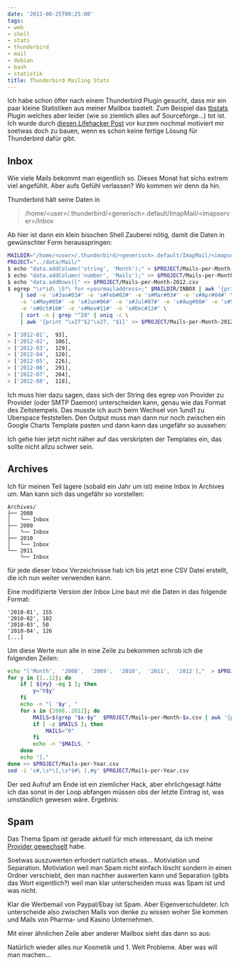 ```yaml
---
date: '2012-08-25T09:25:00'
tags:
- web
- shell
- stats
- thunderbird
- mail
- debian
- bash
- statistik
title: Thunderbird Mailing Stats
---
```


Ich habe schon öfter nach einem Thunderbird Plugin gesucht, dass mir ein
paar kleine Statistiken aus meiner Mailbox bastelt. Zum Beispiel das
[tbstats](http://tbstats.sourceforge.net/) Plugin welches aber leider (wie
so ziemlich alles auf Sourceforge...) tot ist. Ich wurde durch
[diesen Lifehacker Post](http://www.lifehacker.com.au/2012/03/what-lessons-could-you-learn-if-you-had-analytics-for-your-life/)
vor kurzem nochmal motiviert mir soetwas doch zu bauen, wenn es schon keine
fertige Lösung für Thunderbird dafür gibt.

## Inbox

Wie viele Mails bekommt man eigentlich so. Dieses Monat hat sichs extrem
viel angefühlt. Aber aufs Gefühl verlassen? Wo kommen wir denn da hin.

Thunderbird hält seine Daten in

> /home/&lt;user&gt;/.thunderbird/&lt;generisch&gt;.default/ImapMail/&lt;imapserver&gt;/Inbox

Ab hier ist dann ein klein bisschen Shell Zauberei nötig, damit die Daten
in gewünschter Form herausspringen:

``` bash
MAILDIR="/home/<user>/.thunderbird/<generisch>.default/ImapMail/<imapserver>/Inbox"
PROJECT="../data/Mail/"
$ echo "data.addColumn('string', 'Month');" > $PROJECT/Mails-per-Month-2012.csv
$ echo "data.addColumn('number', 'Mails');" >> $PROJECT/Mails-per-Month-2012.csv
$ echo "data.addRows([" >> $PROJECT/Mails-per-Month-2012.csv
$ egrep "\s*id\ \S*\ for <yourmailaddress>;" $MAILDIR/INBOX | awk '{print $8"-"$7 }' \
    | sed -e 's#Jan#01#' -e 's#Feb#02#' -e 's#Mar#03#' -e 's#Apr#04#' \
    -e 's#May#05#' -e 's#Jun#06#' -e 's#Jul#07#' -e 's#Aug#08#' -e 's#Sep#09#' \
    -e 's#Oct#10#' -e 's#Nov#11#' -e 's#Dec#12#' \
    | sort -n | grep "^20" | uniq -c \
    | awk '{print "\x27"$2"\x27, "$1}' >> $PROJECT/Mails-per-Month-2012.csv

> ['2012-01',  93],
> ['2012-02',  106],
> ['2012-03',  129],
> ['2012-04',  120],
> ['2012-05',  226],
> ['2012-06',  291],
> ['2012-07',  204],
> ['2012-08',  118],
```

Ich muss hier dazu sagen, dass sich der String des egrep von Provider zu
Provider (oder SMTP Daemon) unterscheiden kann, genau wie das Format des
Zeitstempels. Das musste ich auch beim Wechsel von 1und1 zu Uberspace
feststellen. Den Output muss man dann nur noch zwischen ein Google Charts
Template pasten und dann kann das ungefähr so aussehen:

<script type="text/javascript" src="https://www.google.com/jsapi"></script>
<script type="text/javascript">
google.load("visualization", "1", {packages:["corechart"]});
google.setOnLoadCallback(drawChart);
function drawChart() {
var data = new google.visualization.DataTable();
data.addColumn('string', 'Month');
data.addColumn('number', 'Mails');
data.addRows([
['2012-01',  93],
['2012-02',  106],
['2012-03',  129],
['2012-04',  120],
['2012-05',  226],
['2012-06',  291],
['2012-07',  204],
['2012-08',  118],
]);

var options = {
height: 500,
title: 'Mails per Month' ,
};

var chart = new google.visualization.ColumnChart(document.getElementById('colchart6_div'));
chart.draw(data, options);
}
</script>
<div id="colchart6_div"></div>

Ich gehe hier jetzt nicht näher auf das verskripten der Templates ein, das
sollte nicht allzu schwer sein.

## Archives

Ich für meinen Teil lagere (sobald ein Jahr um ist) meine Inbox in Archives um.
Man kann sich das ungefähr so vorstellen:

```
Archives/
├── 2008
│   └── Inbox
├── 2009
│   └── Inbox
├── 2010
│   └── Inbox
└── 2011
    └── Inbox
```

für jede dieser Inbox Verzeichnisse hab ich bis jetzt eine CSV Datei
erstellt, die ich nun weiter verwenden kann.


Eine modifizierte Version der Inbox Line baut mir die Daten in das folgende
Format:

```
'2010-01', 155
'2010-02', 102
'2010-03', 50
'2010-04', 126
[...]
```

Um diese Werte nun alle in eine Zeile zu bekommen schrob ich
die folgenden Zeilen:

``` bash
echo "['Month',  '2008',  '2009',  '2010',  '2011',  '2012'],"  > $PROJECT/Mails-per-Year.csv
for y in {1..12}; do
    if [ ${#y} -eq 1 ]; then
        y="0$y"
    fi
    echo -n "[ '$y', "
    for x in {2008..2012}; do
        MAILS=$(grep "$x-$y"  $PROJECT/Mails-per-Month-$x.csv | awk '{print $2}')
        if [ -z $MAILS ]; then
            MAILS="0"
        fi
        echo -n "$MAILS, "
    done
    echo "],"
done >> $PROJECT/Mails-per-Year.csv
sed -i 's#,\s*\],\s*$#\ ],#g' $PROJECT/Mails-per-Year.csv
```

Der sed Aufruf am Ende ist ein ziemlicher Hack, aber ehrlichgesagt hätte ich das sonst in
der Loop abfangen müssen obs der letzte Eintrag ist, was umständlich gewesen wäre. Ergebnis:

<script type="text/javascript">
google.load("visualization", "1", {packages:["corechart"]});
google.setOnLoadCallback(drawChart);
function drawChart() {
var data = google.visualization.arrayToDataTable([
['Month',  '2008',  '2009',  '2010',  '2011',  '2012'],
['01',  0,  0,  155,  105,  93],
['02',  0,  0,  102,  89,  106],
['03',  0,  0,  50,  104,  129],
['04',  0,  13,  126,  75,  120],
['05',  0,  30,  130,  146,  226],
['06',  0,  56,  102,  117,  291],
['07',  0,  48,  86,  99,  204],
['08',  0,  49,  131,  125,  118],
['09',  0,  135,  80,  166,  0],
['10',  2,  136,  154,  126,  0],
['11',  2,  157,  119,  123,  0],
['12',  4,  111,  95,  104,  0],
]);
var options = {
height: 500,
title: 'Mails per Year' ,
};

var chart = new google.visualization.LineChart(document.getElementById('chart3_div'));
chart.draw(data, options);
}
</script>
<div id="chart3_div"></div>

## Spam

Das Thema Spam ist gerade aktuell für mich interessant, da ich meine
[Provider gewechselt](/blog/2012/08/17/ich-wechselte-zu-uberspace-dot-de/)
habe.

Soetwas auszuwerten erfordert natürlich etwas... Motiviation und
Separation.  Motiviation weil man Spam nicht einfach löscht sondern in
einen Ordner verschiebt, den man nachher auswerten kann und Separation
(gibts das Wort eigentlich?) weil man klar unterscheiden muss was Spam ist
und was nicht.

Klar die Werbemail von Paypal/Ebay  ist Spam. Aber Eigenverschuldeter. Ich
unterscheide also zwischen Mails von denke zu wissen woher Sie kommen und
Mails von Pharma- und Kasino Unternehmen.

Mit einer ähnlichen Zeile aber anderer Mailbox sieht das dann so aus:

<script type="text/javascript">
google.load("visualization", "1", {packages:["corechart"]});
google.setOnLoadCallback(drawChart);
function drawChart() {
var data = google.visualization.arrayToDataTable([
['Month',  'Spam'],
['2009-05',  23],
['2009-06',  35],
['2009-07',  24],
['2009-08',  29],
['2009-09',  37],
['2009-10',  17],
['2009-11',  1],
['2009-12',  12],
['2010-01',  4],
['2010-02',  5],
['2010-03',  12],
['2010-04',  21],
['2010-05',  2],
['2010-06',  9],
['2010-07',  12],
['2010-08',  20],
['2010-09',  30],
['2010-10',  38],
['2010-11',  34],
['2010-12',  44],
['2011-01',  25],
['2011-02',  5],
['2011-03',  3],
['2011-04',  35],
['2011-05',  41],
['2011-06',  49],
['2011-07',  29],
['2011-08',  29],
['2011-09',  20],
['2011-10',  17],
['2011-11',  20],
['2011-12',  34],
['2012-01',  21],
['2012-02',  30],
['2012-03',  32],
['2012-04',  20],
['2012-05',  55],
['2012-06',  59],
['2012-07',  38],
['2012-08',  33],
]);
var options = {
height: 500,
title: 'Recieved Spam',
};

var chart = new
google.visualization.LineChart(document.getElementById('chart2_div'));
chart.draw(data,
options);
}
</script>
<div id="chart2_div"></div>

Natürlich wieder alles nur Kosmetik und 1. Welt Probleme. Aber was will man
machen...
